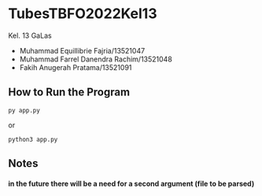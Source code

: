 # TubesTBFO2022Kel13
Kel. 13 GaLas <br />
- Muhammad Equillibrie Fajria/13521047
- Muhammad Farrel Danendra Rachim/13521048
- Fakih Anugerah Pratama/13521091

## How to Run the Program
```
py app.py
```

or

```
python3 app.py
```


## Notes
<h4>in the future there will be a need for a second argument (file to be parsed)</h4>
